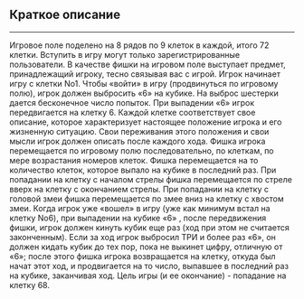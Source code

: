 ##  Краткое описание


---
Игровое поле поделено на 8 рядов по 9 клеток в каждой, итого 72 клетки. Вступить в игру могут только зарегистрированные пользователи. В качестве фишки на игровом поле выступает предмет, принадлежащий игроку, тесно связывая вас с игрой. Игрок начинает игру с клетки No1. Чтобы «войти» в игру (продвинуться по игровому полю), игрок должен выбросить «6» на кубике. На выброс шестерки дается бесконечное число попыток. При выпадении «6» игрок передвигается на клетку 6. Каждой клетке соответствует свое описание, которое характеризует настоящее положение игрока и его жизненную ситуацию. Свои переживания этого положения и свои мысли игрок должен описать после каждого хода. Фишка игрока перемещается по игровому полю последовательно, по клеткам, по мере возрастания номеров клеток. Фишка перемещается на то количество клеток, которое выпало на кубике в последний раз. При попадании на клетку с началом стрелы фишка перемещается по стреле вверх на клетку с окончанием стрелы. При попадании на клетку с головой змеи фишка перемещается по змее вниз на клетку с хвостом змеи. Когда игрок уже «вошел» в игру (уже как минимум встал на клетку No6), при выпадении на кубике «6» , после передвижения фишки, игрок должен кинуть кубик еще раз (ход при этом не считается законченным). Если за ход игрок выбросил ТРИ и более раз «6», он должен кидать кубик до тех пор, пока не выкинет цифру, отличную от «6»; после этого фишка игрока возвращается на клетку, откуда был начат этот ход, и продвигается на то число, выпавшее в последний раз на кубике, заканчивая ход. Цель игры (и ее окончание) - попадание на клетку 68.
